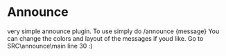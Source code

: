 # Announce
very simple announce plugin. 
To use simply do 
/announce {message}
You can change the colors and layout of the messages if youd like. Go to SRC\announce\main line 30 :)
